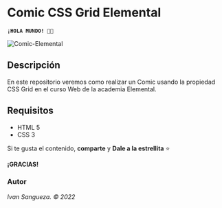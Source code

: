 # Comic CSS Grid Elemental

**`¡HOLA MUNDO! 👋🏼`**

             

![Comic-Elemental](https://github.com/ivansanguezax/CSSGridElemental/blob/5697acbfcdae8c9acc6beb06cc69b3f373d5cf6e/mainReadme.png "Comic-cover ")

## Descripción

En este repositorio veremos como realizar un Comic usando la propiedad CSS Grid en el curso Web de la academia Elemental.

## Requisitos
* HTML 5
* CSS 3

Si te gusta el contenido, **comparte** y **Dale a la estrellita** ⭐️

**¡GRACIAS!**
### Autor
*Ivan Sangueza. © 2022*